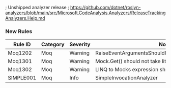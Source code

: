 ﻿; Unshipped analyzer release
; https://github.com/dotnet/roslyn-analyzers/blob/main/src/Microsoft.CodeAnalysis.Analyzers/ReleaseTrackingAnalyzers.Help.md

### New Rules
Rule ID | Category | Severity | Notes
--------|----------|----------|-------
Moq1202 | Moq | Warning | RaiseEventArgumentsShouldMatchEventSignatureAnalyzer
Moq1301 | Moq | Warning | Mock.Get() should not take literals
Moq1302 | Moq | Warning | LINQ to Mocks expression should be valid
SIMPLE001 | Moq | Info | SimpleInvocationAnalyzer
